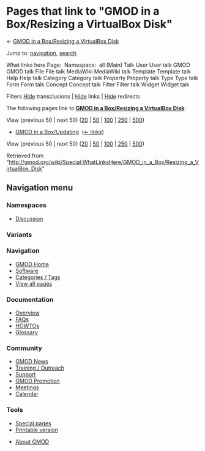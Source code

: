 <div id="mw-page-base" class="noprint">

</div>

<div id="mw-head-base" class="noprint">

</div>

<div id="content" class="mw-body" role="main">

<span id="top"></span>

<div id="mw-js-message" style="display:none;">

</div>



# <span dir="auto">Pages that link to "GMOD in a Box/Resizing a VirtualBox Disk"</span>

<div id="bodyContent">

<div id="contentSub">

← [GMOD in a Box/Resizing a VirtualBox
Disk](/wiki/GMOD_in_a_Box/Resizing_a_VirtualBox_Disk "GMOD in a Box/Resizing a VirtualBox Disk")

</div>

<div id="jump-to-nav" class="mw-jump">

Jump to: [navigation](#mw-navigation), [search](#p-search)

</div>

<div id="mw-content-text">

What links here Page:  Namespace:  all (Main) Talk User User talk GMOD
GMOD talk File File talk MediaWiki MediaWiki talk Template Template talk
Help Help talk Category Category talk Property Property talk Type Type
talk Form Form talk Concept Concept talk Filter Filter talk Widget
Widget talk

Filters
[Hide](/mediawiki/index.php?title=Special:WhatLinksHere/GMOD_in_a_Box/Resizing_a_VirtualBox_Disk&hidetrans=1 "Special:WhatLinksHere/GMOD in a Box/Resizing a VirtualBox Disk")
transclusions \|
[Hide](/mediawiki/index.php?title=Special:WhatLinksHere/GMOD_in_a_Box/Resizing_a_VirtualBox_Disk&hidelinks=1 "Special:WhatLinksHere/GMOD in a Box/Resizing a VirtualBox Disk")
links \|
[Hide](/mediawiki/index.php?title=Special:WhatLinksHere/GMOD_in_a_Box/Resizing_a_VirtualBox_Disk&hideredirs=1 "Special:WhatLinksHere/GMOD in a Box/Resizing a VirtualBox Disk")
redirects

The following pages link to **[GMOD in a Box/Resizing a VirtualBox
Disk](/wiki/GMOD_in_a_Box/Resizing_a_VirtualBox_Disk "GMOD in a Box/Resizing a VirtualBox Disk")**:

View (previous 50 \| next 50)
([20](/mediawiki/index.php?title=Special:WhatLinksHere/GMOD_in_a_Box/Resizing_a_VirtualBox_Disk&limit=20 "Special:WhatLinksHere/GMOD in a Box/Resizing a VirtualBox Disk")
\|
[50](/mediawiki/index.php?title=Special:WhatLinksHere/GMOD_in_a_Box/Resizing_a_VirtualBox_Disk&limit=50 "Special:WhatLinksHere/GMOD in a Box/Resizing a VirtualBox Disk")
\|
[100](/mediawiki/index.php?title=Special:WhatLinksHere/GMOD_in_a_Box/Resizing_a_VirtualBox_Disk&limit=100 "Special:WhatLinksHere/GMOD in a Box/Resizing a VirtualBox Disk")
\|
[250](/mediawiki/index.php?title=Special:WhatLinksHere/GMOD_in_a_Box/Resizing_a_VirtualBox_Disk&limit=250 "Special:WhatLinksHere/GMOD in a Box/Resizing a VirtualBox Disk")
\|
[500](/mediawiki/index.php?title=Special:WhatLinksHere/GMOD_in_a_Box/Resizing_a_VirtualBox_Disk&limit=500 "Special:WhatLinksHere/GMOD in a Box/Resizing a VirtualBox Disk"))

- [GMOD in a
  Box/Updating](/wiki/GMOD_in_a_Box/Updating "GMOD in a Box/Updating") ‎
  <span class="mw-whatlinkshere-tools">([←
  links](/mediawiki/index.php?title=Special:WhatLinksHere&target=GMOD+in+a+Box%2FUpdating "Special:WhatLinksHere"))</span>

View (previous 50 \| next 50)
([20](/mediawiki/index.php?title=Special:WhatLinksHere/GMOD_in_a_Box/Resizing_a_VirtualBox_Disk&limit=20 "Special:WhatLinksHere/GMOD in a Box/Resizing a VirtualBox Disk")
\|
[50](/mediawiki/index.php?title=Special:WhatLinksHere/GMOD_in_a_Box/Resizing_a_VirtualBox_Disk&limit=50 "Special:WhatLinksHere/GMOD in a Box/Resizing a VirtualBox Disk")
\|
[100](/mediawiki/index.php?title=Special:WhatLinksHere/GMOD_in_a_Box/Resizing_a_VirtualBox_Disk&limit=100 "Special:WhatLinksHere/GMOD in a Box/Resizing a VirtualBox Disk")
\|
[250](/mediawiki/index.php?title=Special:WhatLinksHere/GMOD_in_a_Box/Resizing_a_VirtualBox_Disk&limit=250 "Special:WhatLinksHere/GMOD in a Box/Resizing a VirtualBox Disk")
\|
[500](/mediawiki/index.php?title=Special:WhatLinksHere/GMOD_in_a_Box/Resizing_a_VirtualBox_Disk&limit=500 "Special:WhatLinksHere/GMOD in a Box/Resizing a VirtualBox Disk"))

</div>

<div class="printfooter">

Retrieved from
"<http://gmod.org/wiki/Special:WhatLinksHere/GMOD_in_a_Box/Resizing_a_VirtualBox_Disk>"

</div>

<div id="catlinks" class="catlinks catlinks-allhidden">

</div>

<div class="visualClear">

</div>

</div>

</div>

<div id="mw-navigation">

## Navigation menu

<div id="mw-head">



<div id="left-navigation">

<div id="p-namespaces" class="vectorTabs" role="navigation"
aria-labelledby="p-namespaces-label">

### Namespaces


- <span id="ca-talk"><a
  href="/mediawiki/index.php?title=Talk:GMOD_in_a_Box/Resizing_a_VirtualBox_Disk&amp;action=edit&amp;redlink=1"
  accesskey="t"
  title="Discussion about the content page [t]">Discussion</a></span>

</div>

<div id="p-variants" class="vectorMenu emptyPortlet" role="navigation"
aria-labelledby="p-variants-label">

### 

### Variants[](#)

<div class="menu">

</div>

</div>

</div>





</div>

</div>

</div>

<div id="mw-panel">

<div id="p-logo" role="banner">

<a href="/wiki/Main_Page"
style="background-image: url(http://gmod.org/images/GMOD-cogs.png);"
title="Visit the main page"></a>

</div>

<div id="p-Navigation" class="portal" role="navigation"
aria-labelledby="p-Navigation-label">

### Navigation

<div class="body">

- <span id="n-GMOD-Home">[GMOD Home](/wiki/Main_Page)</span>
- <span id="n-Software">[Software](/wiki/GMOD_Components)</span>
- <span id="n-Categories-.2F-Tags">[Categories /
  Tags](/wiki/Categories)</span>
- <span id="n-View-all-pages">[View all
  pages](/wiki/Special:AllPages)</span>

</div>

</div>

<div id="p-Documentation" class="portal" role="navigation"
aria-labelledby="p-Documentation-label">

### Documentation

<div class="body">

- <span id="n-Overview">[Overview](/wiki/Overview)</span>
- <span id="n-FAQs">[FAQs](/wiki/Category:FAQ)</span>
- <span id="n-HOWTOs">[HOWTOs](/wiki/Category:HOWTO)</span>
- <span id="n-Glossary">[Glossary](/wiki/Glossary)</span>

</div>

</div>

<div id="p-Community" class="portal" role="navigation"
aria-labelledby="p-Community-label">

### Community

<div class="body">

- <span id="n-GMOD-News">[GMOD News](/wiki/GMOD_News)</span>
- <span id="n-Training-.2F-Outreach">[Training /
  Outreach](/wiki/Training_and_Outreach)</span>
- <span id="n-Support">[Support](/wiki/Support)</span>
- <span id="n-GMOD-Promotion">[GMOD
  Promotion](/wiki/GMOD_Promotion)</span>
- <span id="n-Meetings">[Meetings](/wiki/Meetings)</span>
- <span id="n-Calendar">[Calendar](/wiki/Calendar)</span>

</div>

</div>

<div id="p-tb" class="portal" role="navigation"
aria-labelledby="p-tb-label">

### Tools

<div class="body">

- <span id="t-specialpages"><a href="/wiki/Special:SpecialPages" accesskey="q"
  title="A list of all special pages [q]">Special pages</a></span>
- <span id="t-print"><a
  href="/mediawiki/index.php?title=Special:WhatLinksHere/GMOD_in_a_Box/Resizing_a_VirtualBox_Disk&amp;printable=yes"
  rel="alternate" accesskey="p"
  title="Printable version of this page [p]">Printable version</a></span>

</div>

</div>

</div>

</div>

<div id="footer" role="contentinfo">

- <span id="footer-places-about">[About
  GMOD](/wiki/GMOD:About "GMOD:About")</span>

<!-- -->






</div>
